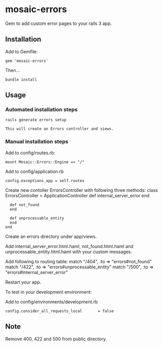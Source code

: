 mosaic-errors
=============

Gem to add custom error pages to your rails 3 app.

Installation
------------

Add to Gemfile:

    gem 'mosaic-errors'

Then...

    bundle install

Usage
-----
### Automated installation steps

    rails generate errors setup

    This will create an Errors controller and views.

### Manual installation steps

Add to config/routes.rb:

    mount Mosaic::Errors::Engine => "/"

Add to config/application.rb

    config.exceptions_app = self.routes

Create new contoller ErrorsController with following three methods:
    class ErrorsController < ApplicationController
      def internal_server_error
      end

      def not_found
      end

      def unprocessable_entity
      end
    end


Create an errors directory under app/views.

Add internal_server_error.html.haml, not_found.html.haml and unprocessable_entity.html.haml with your custom messages.

Add following to routing table:
    match "/404", :to => "errors#not_found"
    match "/422", :to => "errors#unprocessable_entity"
    match "/500", :to => "errors#internal_server_error"

Restart your app.

To test in your development environment:

Add to config/environments/development.rb

    config.consider_all_requests_local       = false

Note
-----

Remove 400, 422 and 500 from public directory.

